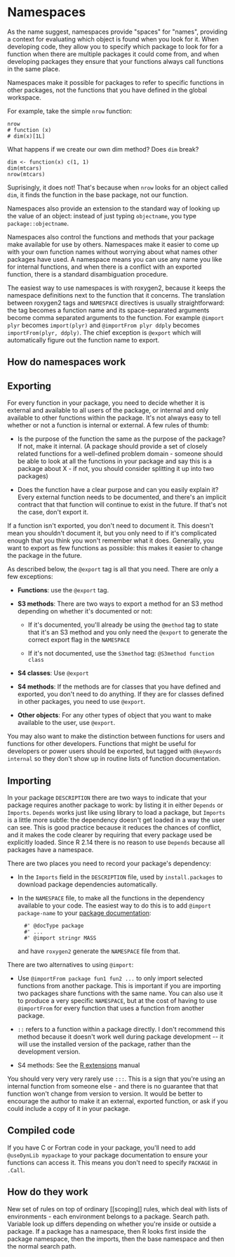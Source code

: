 # Namespaces

As the name suggest, namespaces provide "spaces" for "names", providing a context for evaluating which object is found when you look for it.  When developing code, they allow you to specify which package to look for for a function when there are multiple packages it could come from, and when developing packages they ensure that your functions always call functions in the same place.

Namespaces make it possible for packages to refer to specific functions in other packages, not the functions that you have defined in the global workspace.

For example, take the simple `nrow` function:

    nrow
    # function (x) 
    # dim(x)[1L]

What happens if we create our own dim method? Does `dim` break?

    dim <- function(x) c(1, 1)
    dim(mtcars)
    nrow(mtcars)

Suprisingly, it does not! That's because when `nrow` looks for an object called `dim`, it finds the function in the base package, not our function.

Namespaces also provide an extension to the standard way of looking up the value of an object: instead of just typing `objectname`, you type `package::objectname`.  

Namespaces also control the functions and methods that your package make available for use by others. Namespaces make it easier to come up with your own function names without worrying about what names other packages have used. A namespace means you can use any name you like for internal functions, and when there is a conflict with an exported function, there is a standard disambiguation procedure.

The easiest way to use namespaces is with roxygen2, because it keeps the namespace definitions next to the function that it concerns. The translation between roxygen2 tags and `NAMESPACE` directives is usually straightforward: the tag becomes a function name and its space-separated arguments become comma separated arguments to the function.  For example `@import plyr` becomes `import(plyr)` and `@importFrom plyr ddply` becomes `importFrom(plyr, ddply)`.  The chief exception is `@export` which will automatically figure out the function name to export. 

## How do namespaces work

## Exporting 

For every function in your package, you need to decide whether it is external and available to all users of the package, or internal and only available to other functions within the package. It's not always easy to tell whether or not a function is internal or external. A few rules of thumb:

* Is the purpose of the function the same as the purpose of the package? If
  not, make it internal. (A package should provide a set of closely related
  functions for a well-defined problem domain - someone should be able to look
  at all the functions in your package and say this is a package about X - if
  not, you should consider splitting it up into two packages)

* Does the function have a clear purpose and can you easily explain it? Every
  external function needs to be documented, and there's an implicit contract
  that that function will continue to exist in the future. If that's not the
  case, don't export it.

If a function isn't exported, you don't need to document it. This doesn't mean you shouldn't document it, but you only need to if it's complicated enough that you think you won't remember what it does. Generally, you want to export as few functions as possible: this makes it easier to change the package in the future.  

As described below, the `@export` tag is all that you need.  There are only a few exceptions:

* __Functions__: use the `@export` tag.

* __S3 methods__: There are two ways to export a method for an S3 method depending on whether it's documented or not:

    * If it's documented, you'll already be using the `@method` tag to state that it's an S3 method and you only need the `@export` to generate the correct export flag in the `NAMESPACE`

    * If it's not documented, use the `S3method` tag: `@S3method function class`

* __S4 classes__: Use `@export`

* __S4 methods__: If the methods are for classes that you have defined and exported, you don't need to do anything. If they are for classes defined in other packages, you need to use `@export`.

* __Other objects__: For any other types of object that you want to make available to the user, use `@export`.

You may also want to make the distinction between functions for users and functions for other developers.  Functions that might be useful for developers or power users should be exported, but tagged with `@keywords internal` so they don't show up in routine lists of function documentation.

## Importing 

In your package `DESCRIPTION` there are two ways to indicate that your package requires another package to work: by listing it in either `Depends` or `Imports`. `Depends` works just like using library to load a package, but `Imports` is a little more subtle: the dependency doesn't get loaded in a way the user can see. This is good practice because it reduces the chances of conflict, and it makes the code clearer by requiring that every package used be explicitly loaded.  Since R 2.14 there is no reason to use `Depends` because all packages have a namespace.

There are two places you need to record your package's dependency:

* In the `Imports` field in the `DESCRIPTION` file, used by
 `install.packages` to download package dependencies automatically.

* In the `NAMESPACE` file, to make all the functions in the dependency
  available to your code. The easiest way to do this is to add `@import
  package-name` to your [package documentation](documenting-packages):

        #' @docType package
        #' ...
        #' @import stringr MASS

  and have `roxygen2` generate the `NAMESPACE` file from that.

There are two alternatives to using `@import`:

* Use `@importFrom package fun1 fun2 ...` to only import selected functions
  from another package. This is important if you are importing two packages
  share functions with the same name. You can also use it to produce a very
  specific `NAMESPACE`, but at the cost of having to use `@importFrom` for
  every function that uses a function from another package.

* `::` refers to a function within a package directly. I don't recommend this
  method because it doesn't work well during package development -- it will
  use the installed version of the package, rather than the development
  version.



* S4 methods: See the [R extensions][S4] manual

You should very very very rarely use `:::`. This is a sign that you're using an internal function from someone else - and there is no guarantee that that function won't change from version to version. It would be better to encourage the author to make it an external, exported function, or ask if you could include a copy of it in your package.

## Compiled code

If you have C or Fortran code in your package, you'll need to add `@useDynLib mypackage` to your package documentation to ensure your functions can access it. This means you don't need to specify `PACKAGE` in `.Call`.

## How do they work

New set of rules on top of ordinary [[scoping]] rules, which deal with lists of environments - each environment belongs to a package. Search path. Variable look up differs depending on whether you're inside or outside a package. If a package has a namespace, then R looks first inside the package namespace, then the imports, then the base namespace and then the normal search path.


[S4]: http://cran.r-project.org/doc/manuals/R-exts.html#Name-spaces-with-S4-classes-and-methods
